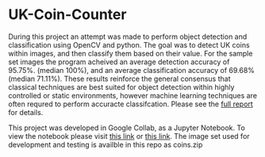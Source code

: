 # UK-Coin-Counter
During this project an attempt was made to perform object detection and classification using OpenCV and python. The goal was to detect UK coins within images, and then classify them based on their value. For the sample set images the program acheived an average detection accuracy of 95.75%. (median 100%), and an average classification accuracy of 69.68% (median 71.11%). These results reinforce the general consensus that classical techniques are best suited for object detection within highly controlled or static environments, however machine learning techniques are often requred to perform accuracte classifcation. Please see the [full report](https://github.com/Luke-Byrne-uni/UK-Coin-Counter/blob/main/Coin-Counter-Report.pdf) for details.

This project was developed in Google Collab, as a Jupyter Notebook. To view the notebook please visit [this link](https://colab.research.google.com/github/Luke-Byrne-uni/UK-Coin-Counter/blob/main/Coin-Counter-Notebook.ipynb#scrollTo=V1_U_kb8t7nz) or [this link](https://nbviewer.jupyter.org/github/Luke-Byrne-uni/UK-Coin-Counter/blob/main/Coin-Counter-Notebook.ipynb). The image set used for development and testing is availble in this repo as coins.zip
